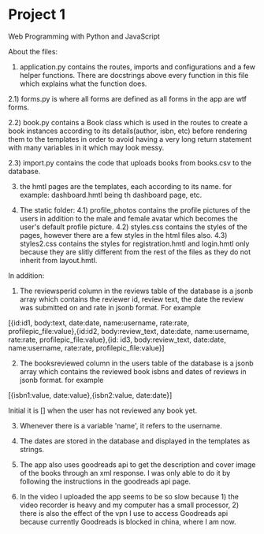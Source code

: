 # Project 1

Web Programming with Python and JavaScript

About the files:

1) application.py contains the routes, imports and configurations and a few helper functions. There are docstrings above every function in this file which explains what the function does.

2.1) forms.py is where all forms are defined as all forms in the app are wtf forms.

2.2) book.py contains a Book class which is used in the routes to create a book instances according to its details(author, isbn, etc) before rendering them to the templates in order to avoid having a very long return statement with many variables in it which may look messy.

2.3) import.py contains the code that uploads books from books.csv to the database.


3) the hmtl pages are the templates, each according to its name. 
for example: dashboard.hmtl being th dashboard page, etc.


4) The static folder:
4.1) profile_photos contains the profile pictures of the users in addition to the male and female avatar which becomes the user's default profile picture.
4.2) styles.css contains the styles of the pages, however there are a few styles in the html files also.
4.3) styles2.css contains the styles for registration.hmtl and login.hmtl only because they are slitly different from the rest of the files as they do not inherit from layout.hmtl.


In addition:

1) The reviewsperid column in the reviews table of the database is
a jsonb array which contains the reviewer id, review text, the date the review was submitted on and rate in jsonb format. For example 

[{id:id1, body:text, date:date, name:username, rate:rate, profilepic_file:value},{id:id2, body:review_text, date:date, name:username, rate:rate, profilepic_file:value},{id: id3, body:review_text, date:date, name:username, rate:rate, profilepic_file:value}] 


2) The booksreviewed column in the users table of the database is a jsonb array which contains the reviewed book isbns and dates of reviews in jsonb format. for example

[{isbn1:value, date:value},{isbn2:value, date:date}]

Initial it is [] when the user has not reviewed any book yet.

3) Whenever there is a variable 'name', it refers to the username.

4) The dates are stored in the database and displayed in the templates as strings.

5) The app also uses goodreads api to get the description and cover image of the books through an xml response. I was only able to do it by following the instructions in the goodreads api page.

6) In the video I uploaded the app seems to be so slow because 1) the video  recorder is heavy and my computer has a small processor, 2) there is also the effect of the vpn I use to access Goodreads api because currently Goodreads is blocked in china, where I am now.